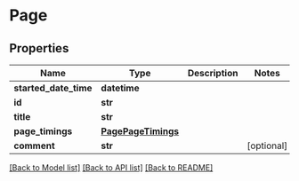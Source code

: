 # Page


## Properties
Name | Type | Description | Notes
------------ | ------------- | ------------- | -------------
**started_date_time** | **datetime** |  | 
**id** | **str** |  | 
**title** | **str** |  | 
**page_timings** | [**PagePageTimings**](PagePageTimings.md) |  | 
**comment** | **str** |  | [optional] 

[[Back to Model list]](../README.md#documentation-for-models) [[Back to API list]](../README.md#documentation-for-api-endpoints) [[Back to README]](../README.md)


